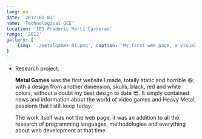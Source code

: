 ```yaml
---
lang: en
date: '2012-01-01'
name: 'Technological GCE'
location: 'IES Frederic Martí Carreras'
range: '2012'
gallery: [
    {img: './metalgames_01.png', caption: 'My first web page, a visual delight.'}
]
---
```

    
- Research project:
  
    **Metal Games** was the first website I made, totally static and horrible 😆; with a design from another dimension, skulls, black, red and white colors, without a doubt my best design to date 😎. It simply contained news and information about the world of video games and Heavy Metal, passions that I still keep today.
    
    The work itself was not the web page, it was an addition to all the research of programming languages, methodologies and everything about web development at that time.
